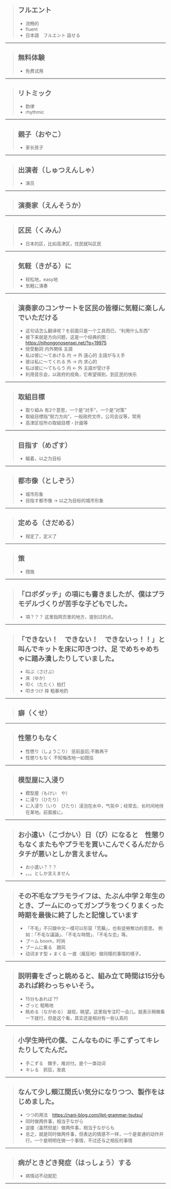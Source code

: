 > ## フルエント
> * 流畅的
> * fluent
> * 日本語　フルエント 話せる
----------

> ## 無料体験
> * 免费试用
----------

> ## リトミック
> * 韵律
> * rhythmic
----------

> ## 親子（おやこ）
> * 家长孩子
----------

> ## 出演者（しゅつえんしゃ）
> * 演员
----------

> ## 演奏家（えんそうか）
----------

> ## 区民（くみん）
> * 日本的区，比如高津区，住民就叫区民
----------

> ## 気軽（きがる）に
> * 轻松地，easy地
> * 気軽に演奏
----------

> ## 演奏家のコンサートを区民の皆様に気軽に楽しんでいただける
> * 这句话怎么翻译呢？を前面只是一个工具而已，“利用什么东西”
> * 接下来就是方向问题，这是一个经典的图：https://nihongonosensei.net/?p=19975
> * 授受動詞            内外関係     主語
> * 私は彼に～てあげる    内 -> 外    遠心的	主語が与え手
> * 彼は私に～てくれる    外 -> 内    求心的
> * 私は彼に～てもらう    内 <- 外    主語が受け手
> * 利用音乐会，以政府的视角，它希望得到，到区民的快乐
----------

> ## 取組目標
> * 取り組み 有2个意思，一个是“对手”，一个是“对策”
> * 取組目標指“努力方向”，一般政府文件，公司会议等，常用
> * 高津区役所の取組目標・計画等
----------

> ## 目指す（めざす）
> * 瞄着，以之为目标
----------

> ## 都市像（としぞう）
> * 城市形象
> * 目指す都市像 -> 以之为目标的城市形象
----------

> ## 定める（さだめる）
> * 规定了，定义了
----------

> ## 策
> * 措施
----------

> ## 「ロボダッチ」の項にも書きましたが、僕はプラモデルづくりが苦手な子どもでした。
> * 項？？？ 这里指网页里的地方，提到过的点。
----------

> ## 「できない！　できない！　できないっ！！」と叫んでキットを床に叩きつけ、足 でめちゃめちゃに踏み潰したりしていました。
> * 叫ぶ（さけぶ）
> * 床（ゆか）
> * 叩く（たたく）拍打
> * 叩きつけ 摔 粗暴地扔
----------

> ## 癖（くせ）
----------

> ## 性懲りもなく
> * 性懲り（しょうこり） 惩前毖后;不敢再干
> * 性懲りもなく 不知悔改地一如既往
----------

> ## 模型屋に入浸り
> * 模型屋（もけい　や）
> * に浸り（ひたり）
> * に入浸り（いり　びたり）浸泡在水中，气氛中；经常去、长时间地待在某地。前面接に。
----------

> ## お小遣い（こづかい）日（び）になると　性懲りもなくまたもやプラモを買いこんでくるんだからタチが悪いとしか言えません。
> * お小遣い？？？
> * 。。。としか言えません
----------

> ## その不毛なプラモライフは、たぶん中学２年生のとき、ブームにのってガンプラをつくりまくった時期を最後に終了したと記憶しています
> * 「不毛」不只跟中文一樣可以形容「荒蕪」，也有徒勞無功的意思。 例如：「不毛な議論」、「不毛な時間」、「不毛な恋」等。
> * ブーム boom，时尚
> * ブームに乗る　跟风
> * 动词ます型 + まくる 一直（瘋狂地）做同樣的事情的樣子。
----------

> ## 説明書をざっと眺めると、組み立て時間は15分もあれば終わっちゃいそう。
> * 15分もあれば ??
> * ざっと 粗略地
> * 眺める（ながめる） 凝视，眺望。这里指专注盯一会儿，就表示稍微看一下就行，但是这个看，其实还是相对有一些认真的
----------

> ## 小学生時代の僕、こんなものに 手こずってキレたりしてたんだ。
> * 手こずる　棘手，难对付。是个一类动词
> * キレる　抓狂，发疯
----------

> ## なんて少し頬江間氏い気分になりつつ、製作をはじめました。
> * つつ的用法　https://nani-blog.com/jlpt-grammar-tsutsu/
> * 同时做两件事，相当于ながら
> * 逆接（虽然但是）做两件事，相当于ながらも
> * 总之，就是同时做两件事，但表达的情感不一样，一个是普通的动作并行，一个是明明在做一个事情，不过还与之相反的事情
----------

> ## 病がときどき発症（はっしょう）する
> * 病情动不动就犯
----------
